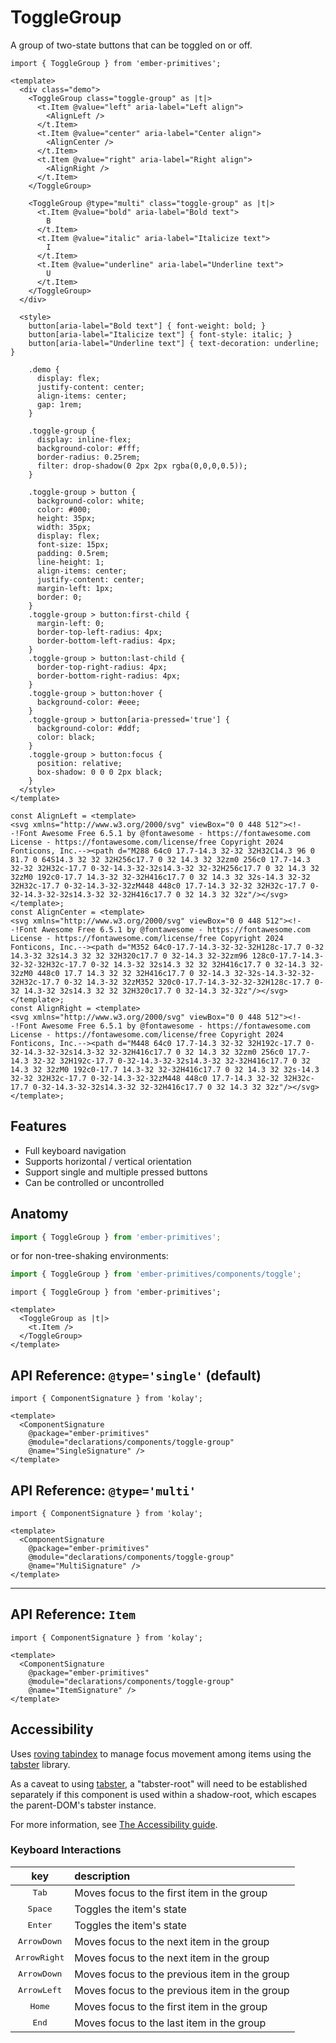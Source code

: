 # ToggleGroup

A group of two-state buttons that can be toggled on or off.


<div class="featured-demo">

```gjs live preview no-shadow
import { ToggleGroup } from 'ember-primitives';

<template>
  <div class="demo">
    <ToggleGroup class="toggle-group" as |t|>
      <t.Item @value="left" aria-label="Left align">
        <AlignLeft />
      </t.Item> 
      <t.Item @value="center" aria-label="Center align">
        <AlignCenter />
      </t.Item> 
      <t.Item @value="right" aria-label="Right align">
        <AlignRight />
      </t.Item> 
    </ToggleGroup>

    <ToggleGroup @type="multi" class="toggle-group" as |t|>
      <t.Item @value="bold" aria-label="Bold text">
        B
      </t.Item> 
      <t.Item @value="italic" aria-label="Italicize text">
        I
      </t.Item> 
      <t.Item @value="underline" aria-label="Underline text">
        U
      </t.Item> 
    </ToggleGroup>
  </div>

  <style>
    button[aria-label="Bold text"] { font-weight: bold; }
    button[aria-label="Italicize text"] { font-style: italic; }
    button[aria-label="Underline text"] { text-decoration: underline; } 

    .demo { 
      display: flex; 
      justify-content: center; 
      align-items: center; 
      gap: 1rem; 
    }

    .toggle-group {
      display: inline-flex;
      background-color: #fff;
      border-radius: 0.25rem;
      filter: drop-shadow(0 2px 2px rgba(0,0,0,0.5));
    }

    .toggle-group > button {
      background-color: white;
      color: #000;
      height: 35px;
      width: 35px;
      display: flex;
      font-size: 15px;
      padding: 0.5rem;
      line-height: 1;
      align-items: center;
      justify-content: center;
      margin-left: 1px;
      border: 0;
    }
    .toggle-group > button:first-child {
      margin-left: 0;
      border-top-left-radius: 4px;
      border-bottom-left-radius: 4px;
    }
    .toggle-group > button:last-child {
      border-top-right-radius: 4px;
      border-bottom-right-radius: 4px;
    }
    .toggle-group > button:hover {
      background-color: #eee;
    }
    .toggle-group > button[aria-pressed='true'] {
      background-color: #ddf;
      color: black;
    }
    .toggle-group > button:focus {
      position: relative;
      box-shadow: 0 0 0 2px black;
    }
  </style>
</template>

const AlignLeft = <template>
<svg xmlns="http://www.w3.org/2000/svg" viewBox="0 0 448 512"><!--!Font Awesome Free 6.5.1 by @fontawesome - https://fontawesome.com License - https://fontawesome.com/license/free Copyright 2024 Fonticons, Inc.--><path d="M288 64c0 17.7-14.3 32-32 32H32C14.3 96 0 81.7 0 64S14.3 32 32 32H256c17.7 0 32 14.3 32 32zm0 256c0 17.7-14.3 32-32 32H32c-17.7 0-32-14.3-32-32s14.3-32 32-32H256c17.7 0 32 14.3 32 32zM0 192c0-17.7 14.3-32 32-32H416c17.7 0 32 14.3 32 32s-14.3 32-32 32H32c-17.7 0-32-14.3-32-32zM448 448c0 17.7-14.3 32-32 32H32c-17.7 0-32-14.3-32-32s14.3-32 32-32H416c17.7 0 32 14.3 32 32z"/></svg>
</template>;
const AlignCenter = <template>
<svg xmlns="http://www.w3.org/2000/svg" viewBox="0 0 448 512"><!--!Font Awesome Free 6.5.1 by @fontawesome - https://fontawesome.com License - https://fontawesome.com/license/free Copyright 2024 Fonticons, Inc.--><path d="M352 64c0-17.7-14.3-32-32-32H128c-17.7 0-32 14.3-32 32s14.3 32 32 32H320c17.7 0 32-14.3 32-32zm96 128c0-17.7-14.3-32-32-32H32c-17.7 0-32 14.3-32 32s14.3 32 32 32H416c17.7 0 32-14.3 32-32zM0 448c0 17.7 14.3 32 32 32H416c17.7 0 32-14.3 32-32s-14.3-32-32-32H32c-17.7 0-32 14.3-32 32zM352 320c0-17.7-14.3-32-32-32H128c-17.7 0-32 14.3-32 32s14.3 32 32 32H320c17.7 0 32-14.3 32-32z"/></svg>
</template>;
const AlignRight = <template>
<svg xmlns="http://www.w3.org/2000/svg" viewBox="0 0 448 512"><!--!Font Awesome Free 6.5.1 by @fontawesome - https://fontawesome.com License - https://fontawesome.com/license/free Copyright 2024 Fonticons, Inc.--><path d="M448 64c0 17.7-14.3 32-32 32H192c-17.7 0-32-14.3-32-32s14.3-32 32-32H416c17.7 0 32 14.3 32 32zm0 256c0 17.7-14.3 32-32 32H192c-17.7 0-32-14.3-32-32s14.3-32 32-32H416c17.7 0 32 14.3 32 32zM0 192c0-17.7 14.3-32 32-32H416c17.7 0 32 14.3 32 32s-14.3 32-32 32H32c-17.7 0-32-14.3-32-32zM448 448c0 17.7-14.3 32-32 32H32c-17.7 0-32-14.3-32-32s14.3-32 32-32H416c17.7 0 32 14.3 32 32z"/></svg>
</template>;
```

</div>

## Features

* Full keyboard navigation
* Supports horizontal / vertical orientation
* Support single and multiple pressed buttons
* Can be controlled or uncontrolled

## Anatomy

```js 
import { ToggleGroup } from 'ember-primitives';
```

or for non-tree-shaking environments:
```js 
import { ToggleGroup } from 'ember-primitives/components/toggle';
```


```gjs 
import { ToggleGroup } from 'ember-primitives';

<template>
  <ToggleGroup as |t|>
    <t.Item /> 
  </ToggleGroup>
</template>
```

## API Reference: `@type='single'` (default)

```gjs live no-shadow
import { ComponentSignature } from 'kolay';

<template>
  <ComponentSignature 
    @package="ember-primitives" 
    @module="declarations/components/toggle-group" 
    @name="SingleSignature" />
</template>
```

## API Reference: `@type='multi'` 

```gjs live no-shadow
import { ComponentSignature } from 'kolay';

<template>
  <ComponentSignature 
    @package="ember-primitives" 
    @module="declarations/components/toggle-group" 
    @name="MultiSignature" />
</template>
```


<hr>

## API Reference: `Item`

```gjs live no-shadow
import { ComponentSignature } from 'kolay';

<template>
  <ComponentSignature 
    @package="ember-primitives" 
    @module="declarations/components/toggle-group" 
    @name="ItemSignature" />
</template>
```

## Accessibility

Uses [roving tabindex](https://www.w3.org/TR/wai-aria-practices-1.2/examples/radio/radio.html) to manage focus movement among items using the [tabster](https://tabster.io/) library.

As a caveat to using [tabster](https://tabster.io/), a "tabster-root" will need to be established separately if this component is used within a shadow-root, which escapes the parent-DOM's tabster instance.

For more information, see [The Accessibility guide](/2-accessibility/index.md).

### Keyboard Interactions

| key | description |  
| :---: | :----------- |  
| <kbd>Tab</kbd> | Moves focus to the first item in the group |  
| <kbd>Space</kbd> | Toggles the item's state |  
| <kbd>Enter</kbd> | Toggles the item's state |  
| <kbd>ArrowDown</kbd> | Moves focus to the next item in the group |  
| <kbd>ArrowRight</kbd> | Moves focus to the next item in the group |  
| <kbd>ArrowDown</kbd> | Moves focus to the previous item in the group |  
| <kbd>ArrowLeft</kbd> | Moves focus to the previous item in the group |  
| <kbd>Home</kbd> | Moves focus to the first item in the group |  
| <kbd>End</kbd> | Moves focus to the last item in the group |  
